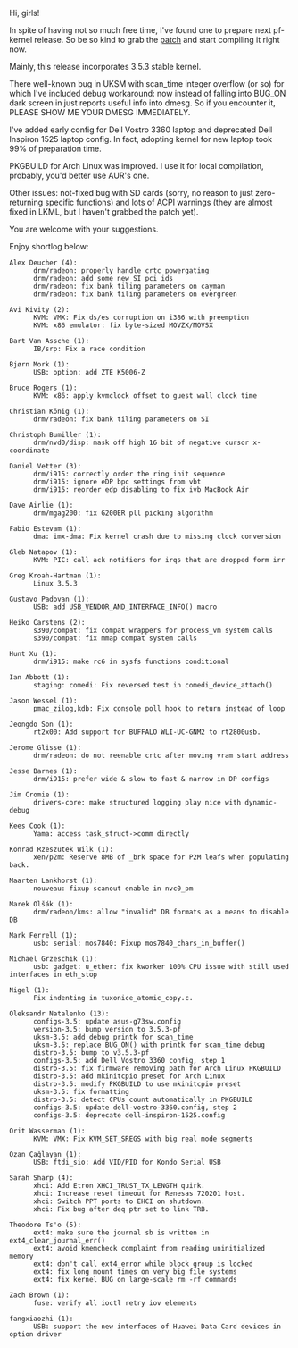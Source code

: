 Hi, girls!  
  
In spite of having not so much free time, I've found one to prepare next pf-kernel release. So be so kind to grab the [patch](http://pf.natalenko.name/sources/3.5/patch-3.5.3-pf.bz2) and start compiling it right now.  
  
Mainly, this release incorporates 3.5.3 stable kernel.  
  
There well-known bug in UKSM with scan_time integer overflow (or so) for which I've included debug workaround: now instead of falling into BUG_ON dark screen in just reports useful info into dmesg. So if you encounter it, PLEASE SHOW ME YOUR DMESG IMMEDIATELY.  
  
I've added early config for Dell Vostro 3360 laptop and deprecated Dell Inspiron 1525 laptop config. In fact, adopting kernel for new laptop took 99% of preparation time.  
  
PKGBUILD for Arch Linux was improved. I use it for local compilation, probably, you'd better use AUR's one.  
  
Other issues: not-fixed bug with SD cards (sorry, no reason to just zero-returning specific functions) and lots of ACPI warnings (they are almost fixed in LKML, but I haven't grabbed the patch yet).  
  
You are welcome with your suggestions.  
  
Enjoy shortlog below:  
  

    
    
    Alex Deucher (4):  
          drm/radeon: properly handle crtc powergating  
          drm/radeon: add some new SI pci ids  
          drm/radeon: fix bank tiling parameters on cayman  
          drm/radeon: fix bank tiling parameters on evergreen  
      
    Avi Kivity (2):  
          KVM: VMX: Fix ds/es corruption on i386 with preemption  
          KVM: x86 emulator: fix byte-sized MOVZX/MOVSX  
      
    Bart Van Assche (1):  
          IB/srp: Fix a race condition  
      
    Bjørn Mork (1):  
          USB: option: add ZTE K5006-Z  
      
    Bruce Rogers (1):  
          KVM: x86: apply kvmclock offset to guest wall clock time  
      
    Christian König (1):  
          drm/radeon: fix bank tiling parameters on SI  
      
    Christoph Bumiller (1):  
          drm/nvd0/disp: mask off high 16 bit of negative cursor x-coordinate  
      
    Daniel Vetter (3):  
          drm/i915: correctly order the ring init sequence  
          drm/i915: ignore eDP bpc settings from vbt  
          drm/i915: reorder edp disabling to fix ivb MacBook Air  
      
    Dave Airlie (1):  
          drm/mgag200: fix G200ER pll picking algorithm  
      
    Fabio Estevam (1):  
          dma: imx-dma: Fix kernel crash due to missing clock conversion  
      
    Gleb Natapov (1):  
          KVM: PIC: call ack notifiers for irqs that are dropped form irr  
      
    Greg Kroah-Hartman (1):  
          Linux 3.5.3  
      
    Gustavo Padovan (1):  
          USB: add USB_VENDOR_AND_INTERFACE_INFO() macro  
      
    Heiko Carstens (2):  
          s390/compat: fix compat wrappers for process_vm system calls  
          s390/compat: fix mmap compat system calls  
      
    Hunt Xu (1):  
          drm/i915: make rc6 in sysfs functions conditional  
      
    Ian Abbott (1):  
          staging: comedi: Fix reversed test in comedi_device_attach()  
      
    Jason Wessel (1):  
          pmac_zilog,kdb: Fix console poll hook to return instead of loop  
      
    Jeongdo Son (1):  
          rt2x00: Add support for BUFFALO WLI-UC-GNM2 to rt2800usb.  
      
    Jerome Glisse (1):  
          drm/radeon: do not reenable crtc after moving vram start address  
      
    Jesse Barnes (1):  
          drm/i915: prefer wide & slow to fast & narrow in DP configs  
      
    Jim Cromie (1):  
          drivers-core: make structured logging play nice with dynamic-debug  
      
    Kees Cook (1):  
          Yama: access task_struct->comm directly  
      
    Konrad Rzeszutek Wilk (1):  
          xen/p2m: Reserve 8MB of _brk space for P2M leafs when populating back.  
      
    Maarten Lankhorst (1):  
          nouveau: fixup scanout enable in nvc0_pm  
      
    Marek Olšák (1):  
          drm/radeon/kms: allow "invalid" DB formats as a means to disable DB  
      
    Mark Ferrell (1):  
          usb: serial: mos7840: Fixup mos7840_chars_in_buffer()  
      
    Michael Grzeschik (1):  
          usb: gadget: u_ether: fix kworker 100% CPU issue with still used interfaces in eth_stop  
      
    Nigel (1):  
          Fix indenting in tuxonice_atomic_copy.c.  
      
    Oleksandr Natalenko (13):  
          configs-3.5: update asus-g73sw.config  
          version-3.5: bump version to 3.5.3-pf  
          uksm-3.5: add debug printk for scan_time  
          uksm-3.5: replace BUG_ON() with printk for scan_time debug  
          distro-3.5: bump to v3.5.3-pf  
          configs-3.5: add Dell Vostro 3360 config, step 1  
          distro-3.5: fix firmware removing path for Arch Linux PKGBUILD  
          distro-3.5: add mkinitcpio preset for Arch Linux  
          distro-3.5: modify PKGBUILD to use mkinitcpio preset  
          uksm-3.5: fix formatting  
          distro-3.5: detect CPUs count automatically in PKGBUILD  
          configs-3.5: update dell-vostro-3360.config, step 2  
          configs-3.5: deprecate dell-inspiron-1525.config  
      
    Orit Wasserman (1):  
          KVM: VMX: Fix KVM_SET_SREGS with big real mode segments  
      
    Ozan Çağlayan (1):  
          USB: ftdi_sio: Add VID/PID for Kondo Serial USB  
      
    Sarah Sharp (4):  
          xhci: Add Etron XHCI_TRUST_TX_LENGTH quirk.  
          xhci: Increase reset timeout for Renesas 720201 host.  
          xhci: Switch PPT ports to EHCI on shutdown.  
          xhci: Fix bug after deq ptr set to link TRB.  
      
    Theodore Ts'o (5):  
          ext4: make sure the journal sb is written in ext4_clear_journal_err()  
          ext4: avoid kmemcheck complaint from reading uninitialized memory  
          ext4: don't call ext4_error while block group is locked  
          ext4: fix long mount times on very big file systems  
          ext4: fix kernel BUG on large-scale rm -rf commands  
      
    Zach Brown (1):  
          fuse: verify all ioctl retry iov elements  
      
    fangxiaozhi (1):  
          USB: support the new interfaces of Huawei Data Card devices in option driver
